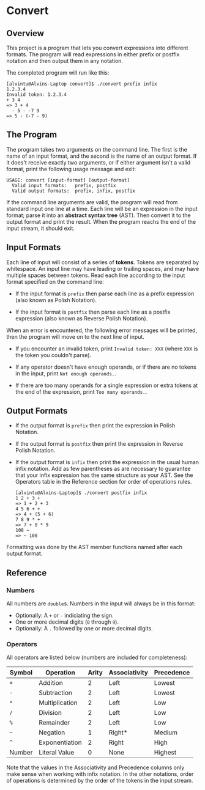 # Convert

## Overview

This project is a program that lets you convert expressions into different formats.
The program will read expressions in either prefix or postfix notation and 
then output them in any notation.

The completed program will run like this:

```
[alvintu@Alvins-Laptop convert]$ ./convert prefix infix
1.2.3.4
Invalid token: 1.2.3.4
+ 3 4
=> 3 + 4
  - 5 - -7 9
=> 5 - (-7 - 9)
```

## The Program

The program takes two arguments on the command line.  The first is the
name of an input format, and the second is the name of an output format. If it
does't receive exactly two arguments, or if either argument isn't a valid format,
print the following usage message and exit:

```
USAGE: convert [input-format] [output-format]
  Valid input formats:   prefix, postfix
  Valid output formats:  prefix, infix, postfix
```

If the command line arguments are valid, the program will read from standard
input one line at a time.  Each line will be an expression  in the input format;
parse it into an  **abstract syntax tree** (AST).  Then convert it to the output
format and  print the result.  When the program reachs the end of the input stream, 
it should exit.


## Input Formats

Each line of input will consist of a series of **tokens**.  Tokens are separated
by whitespace.  An input line may have leading or trailing spaces,  and may have
multiple spaces between  tokens.  Read each line  according to the input  format
specified on the command line:

- If the input format is `prefix` then parse each line as a prefix expression
  (also known as Polish Notation).

- If the input format is `postfix` then parse each line as a postfix expression
  (also known as Reverse Polish Notation). 

When an error is encountered, the following error messages will be printed,
then the program will move on to the next line of input.

- If you encounter an invalid token, print `Invalid token: XXX` (where `XXX` is
  the token you couldn't parse).

- If any operator doesn't have enough operands, or if there are no tokens in the
  input, print `Not enough operands.`.

- If there are too many operands for a single expression or extra tokens at the
  end of the expression, print `Too many operands.`.

## Output Formats

- If the output format is `prefix` then print the expression in Polish Notation.

- If the output format is `postfix` then print the expression in Reverse Polish
  Notation.

- If the output format is `infix`  then print the expression in the  usual human
  infix notation. Add as few parentheses as are necessary to guarantee that your
  infix expression has  the same structure as your AST.  See the Operators table
  in the Reference section for order of operations rules.

  ```
  [alvintu@Alvins-Laptop]$ ./convert postfix infix
  1 2 + 3 +
  => 1 + 2 + 3
  4 5 6 + +
  => 4 + (5 + 6)
  7 8 9 * +
  => 7 + 8 * 9
  108 ~
  => ~ 108
  ```

Formatting was done by  the AST member functions  named after each  output
format. 

## Reference

### Numbers

All numbers are `double`s.  Numbers in the input will always be in this format:

- Optionally: A `+` or `-` indiciating the sign.
- One or more decimal digits (`0` through `9`).
- Optionally: A `.` followed by one or more decimal digits.

### Operators

All operators are listed below (numbers are included for completeness):

| Symbol | Operation       | Arity | Associativity | Precedence |
|--------|-----------------|-------|---------------|------------|
| `+`    | Addition        | 2     | Left          | Lowest     |
| `-`    | Subtraction     | 2     | Left          | Lowest     |
| `*`    | Multiplication  | 2     | Left          | Low        |
| `/`    | Division        | 2     | Left          | Low        |
| `%`    | Remainder       | 2     | Left          | Low        |
| `~`    | Negation        | 1     | Right*        | Medium     |
| `^`    | Exponentiation  | 2     | Right         | High       |
| Number | Literal Value   | 0     | None          | Highest    |

Note that the values in the Associativity and Precedence columns only make sense
when working with infix notation. In the other notations, order of operations is
determined by the order of the tokens in the input stream.

